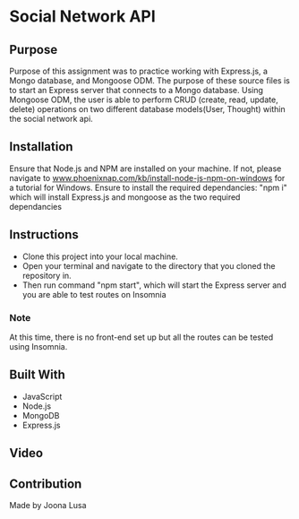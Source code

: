 # Social Network API

## Purpose

Purpose of this assignment was to practice working with Express.js, a Mongo database, and Mongoose ODM.
The purpose of these source files is to start an Express server that connects to a Mongo database. Using Mongoose ODM, the user is able to perform CRUD (create, read, update, delete) operations on two different database models(User, Thought) within the social network api.

## Installation

Ensure that Node.js and NPM are installed on your machine. If not, please navigate to www.phoenixnap.com/kb/install-node-js-npm-on-windows for a tutorial for Windows.
Ensure to install the required dependancies: "npm i" which will install Express.js and mongoose as the two required dependancies

## Instructions

- Clone this project into your local machine.
- Open your terminal and navigate to the directory that you cloned the repository in.
- Then run command "npm start", which will start the Express server and you are able to test routes on Insomnia

### Note

At this time, there is no front-end set up but all the routes can be tested using Insomnia.

## Built With

- JavaScript
- Node.js
- MongoDB
- Express.js

## Video

## Contribution

Made by Joona Lusa
